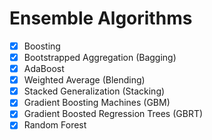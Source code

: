 # Ensemble Algorithms

- [x] Boosting
- [x] Bootstrapped Aggregation (Bagging)
- [x] AdaBoost
- [x] Weighted Average (Blending)
- [x] Stacked Generalization (Stacking)
- [x] Gradient Boosting Machines (GBM)
- [x] Gradient Boosted Regression Trees (GBRT)
- [x] Random Forest